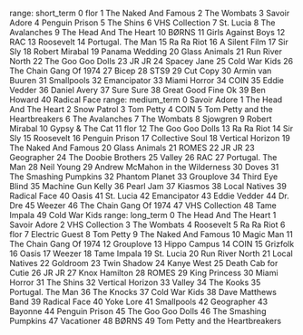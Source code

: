 range: short_term
0 flor
1 The Naked And Famous
2 The Wombats
3 Savoir Adore
4 Penguin Prison
5 The Shins
6 VHS Collection
7 St. Lucia
8 The Avalanches
9 The Head And The Heart
10 BØRNS
11 Girls Against Boys
12 RAC
13 Roosevelt
14 Portugal. The Man
15 Ra Ra Riot
16 A Silent Film
17 Sir Sly
18 Robert Mirabal
19 Panama Wedding
20 Glass Animals
21 Run River North
22 The Goo Goo Dolls
23 JR JR
24 Spacey Jane
25 Cold War Kids
26 The Chain Gang Of 1974
27 Bicep
28 STS9
29 Cut Copy
30 Armin van Buuren
31 Smallpools
32 Emancipator
33 Miami Horror
34 COIN
35 Eddie Vedder
36 Daniel Avery
37 Sure Sure
38 Great Good Fine Ok
39 Ben Howard
40 Radical Face
range: medium_term
0 Savoir Adore
1 The Head And The Heart
2 Snow Patrol
3 Tom Petty
4 COIN
5 Tom Petty and the Heartbreakers
6 The Avalanches
7 The Wombats
8 Sjowgren
9 Robert Mirabal
10 Gypsy & The Cat
11 flor
12 The Goo Goo Dolls
13 Ra Ra Riot
14 Sir Sly
15 Roosevelt
16 Penguin Prison
17 Collective Soul
18 Vertical Horizon
19 The Naked And Famous
20 Glass Animals
21 ROMES
22 JR JR
23 Geographer
24 The Doobie Brothers
25 Valley
26 RAC
27 Portugal. The Man
28 Neil Young
29 Andrew McMahon in the Wilderness
30 Doves
31 The Smashing Pumpkins
32 Phantom Planet
33 Grouplove
34 Third Eye Blind
35 Machine Gun Kelly
36 Pearl Jam
37 Kiasmos
38 Local Natives
39 Radical Face
40 Oasis
41 St. Lucia
42 Emancipator
43 Eddie Vedder
44 Dr. Dre
45 Weezer
46 The Chain Gang Of 1974
47 VHS Collection
48 Tame Impala
49 Cold War Kids
range: long_term
0 The Head And The Heart
1 Savoir Adore
2 VHS Collection
3 The Wombats
4 Roosevelt
5 Ra Ra Riot
6 flor
7 Electric Guest
8 Tom Petty
9 The Naked And Famous
10 Magic Man
11 The Chain Gang Of 1974
12 Grouplove
13 Hippo Campus
14 COIN
15 Grizfolk
16 Oasis
17 Weezer
18 Tame Impala
19 St. Lucia
20 Run River North
21 Local Natives
22 Goldroom
23 Twin Shadow
24 Kanye West
25 Death Cab for Cutie
26 JR JR
27 Knox Hamilton
28 ROMES
29 King Princess
30 Miami Horror
31 The Shins
32 Vertical Horizon
33 Valley
34 The Kooks
35 Portugal. The Man
36 The Knocks
37 Cold War Kids
38 Dave Matthews Band
39 Radical Face
40 Yoke Lore
41 Smallpools
42 Geographer
43 Bayonne
44 Penguin Prison
45 The Goo Goo Dolls
46 The Smashing Pumpkins
47 Vacationer
48 BØRNS
49 Tom Petty and the Heartbreakers
